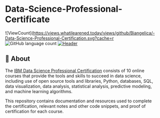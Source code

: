# Data-Science-Professional-Certificate

![ViewCount](https://views.whatilearened.today/views/github/Biangelica/-Data-Science-Professional-Certification.svg?cache=r
![GitHub language count](https://img.shields.io/github/languages/count/DanielBarnes18/IBM-Data-Science-Professional-Certificate?style=flat)
[![Header](https://user-images.githubusercontent.com/84391594/152703941-8c1b3e93-7358-4274-8c7d-b152d3132814.png)](https://www.coursera.org/professional-certificates/ibm-data-science)

## 📄 About
The <a href="https://www.coursera.org/professional-certificates/ibm-data-science">IBM Data Science Professional Certification</a> consists of 10 online courses that provide the tools and skills to succeed in data science, including use of open source tools and libraries, Python, databases, SQL, data visualization, data analysis, statistical analysis, predictive modeling, and machine learning algorithms. 

This repository contains documentation and resources used to complete the certification, relevant notes and other code snippets, and proof of certification for each course.
